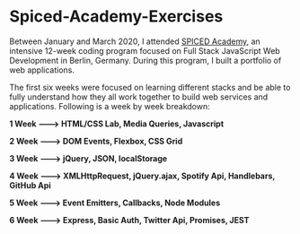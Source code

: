 # Spiced-Academy-Exercises
Between January and March 2020, I attended [SPICED Academy](http://www.spiced-academy.com/), an intensive 12-week coding program focused on Full Stack JavaScript Web Development in Berlin, Germany. During this program, I built a portfolio of web applications.

The first six weeks were focused on learning different stacks and be able to fully understand how they all work together to build web services and applications.  Following is a week by week breakdown: 

**1 Week ---> HTML/CSS Lab, Media Queries, Javascript**

**2 Week ---> DOM Events, Flexbox, CSS Grid**

**3 Week ---> jQuery, JSON, localStorage**

**4 Week ---> XMLHttpRequest, jQuery.ajax, Spotify Api, Handlebars, GitHub Api**

**5 Week ---> Event Emitters, Callbacks, Node Modules**

**6 Week ---> Express, Basic Auth, Twitter Api, Promises, JEST**
